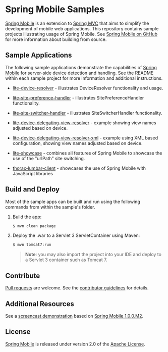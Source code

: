 # Spring Mobile Samples

[Spring Mobile] is an extension to [Spring MVC] that aims to simplify the development of mobile web applications. This repository contains sample projects illustrating usage of Spring Mobile. See [Spring Mobile on GitHub] for more information about building from source.


## Sample Applications

The following sample applications demonstrate the capabilities of [Spring Mobile] for server-side device detection and handling. See the README within each sample project for more information and additional instructions.

* [lite-device-resolver] - illustrates DeviceResolver functionality and usage.

* [lite-site-preference-handler] - illustrates SitePreferenceHandler functionality.

* [lite-site-switcher-handler] - illustrates SiteSwitcherHandler functionality.

* [lite-device-delegating-view-resolver] - example showing view names adjusted based on device.

* [lite-device-delegating-view-resolver-xml] - example using XML based configuration, showing view names adjusted based on device.

* [lite-showcase] - combines all features of Spring Mobile to showcase the use of the "urlPath" site switching.

* [thorax-lumbar-client] - showcases the use of Spring Mobile with JavaScript libraries


## Build and Deploy

Most of the sample apps can be built and run using the following commands from within the sample's folder.

1. Build the app:

    ```sh
    $ mvn clean package
    ```

2. Deploy the .war to a Servlet 3 ServletContainer using Maven:

    ```sh
    $ mvn tomcat7:run
    ```

    > **Note**: you may also import the project into your IDE and deploy to a Servlet 3 container such as Tomcat 7.


## Contribute

[Pull requests] are welcome. See the [contributor guidelines] for details.


## Additional Resources

See a [screencast demonstration] based on [Spring Mobile 1.0.0.M2].


## License

[Spring Mobile] is released under version 2.0 of the [Apache License].


[Spring Mobile]: http://www.springsource.org/spring-mobile
[Spring MVC]: http://static.springsource.org/spring/docs/current/spring-framework-reference/html/mvc.html
[Spring Mobile on GitHub]: https://github.com/SpringSource/spring-mobile
[lite-device-resolver]: ./lite-device-resolver
[lite-site-preference-handler]: ./lite-site-preference-handler
[lite-site-switcher-handler]: ./lite-site-switcher-handler
[lite-device-delegating-view-resolver]: ./lite-device-delegating-view-resolver
[lite-device-delegating-view-resolver-xml]: ./lite-device-delegating-view-resolver-xml
[lite-showcase]: ./lite-showcase
[thorax-lumbar-client]: ./thorax-lumbar-client
[Pull requests]: http://help.github.com/send-pull-requests
[contributor guidelines]: https://github.com/SpringSource/spring-mobile/wiki/Contributor-Guidelines
[screencast demonstration]: http://s3.springsource.org/MVC/spring-mobile-1.0.0.M2-screencast.mov
[Spring Mobile 1.0.0.M2]: http://www.springsource.org/spring-mobile/news/1.0.0.m2-released
[Apache license]: http://www.apache.org/licenses/LICENSE-2.0
